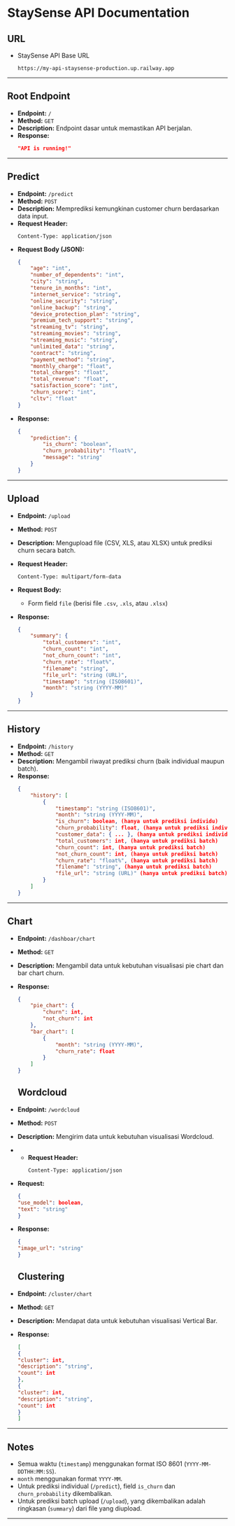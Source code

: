 # **StaySense API Documentation**

## **URL**
* StaySense API Base URL
    ```
    https://my-api-staysense-production.up.railway.app
    ```

---

## **Root Endpoint**
- **Endpoint:** `/`
- **Method:** `GET`
- **Description:** Endpoint dasar untuk memastikan API berjalan.
- **Response:**
    ```json
    "API is running!"
    ```

---

## **Predict**
- **Endpoint:** `/predict`
- **Method:** `POST`
- **Description:** Memprediksi kemungkinan customer churn berdasarkan data input.
- **Request Header:**
    ```
    Content-Type: application/json
    ```
- **Request Body (JSON):**
    ```json
    {
        "age": "int",
        "number_of_dependents": "int",
        "city": "string",
        "tenure_in_months": "int",
        "internet_service": "string",
        "online_security": "string",
        "online_backup": "string",
        "device_protection_plan": "string",
        "premium_tech_support": "string",
        "streaming_tv": "string",
        "streaming_movies": "string",
        "streaming_music": "string",
        "unlimited_data": "string",
        "contract": "string",
        "payment_method": "string",
        "monthly_charge": "float",
        "total_charges": "float",
        "total_revenue": "float",
        "satisfaction_score": "int",
        "churn_score": "int",
        "cltv": "float"
    }
    ```
- **Response:**
    ```json
    {
        "prediction": {
            "is_churn": "boolean",
            "churn_probability": "float%",
            "message": "string"
        }
    }
    ```

---

## **Upload**
- **Endpoint:** `/upload`
- **Method:** `POST`
- **Description:** Mengupload file (CSV, XLS, atau XLSX) untuk prediksi churn secara batch.
- **Request Header:**
    ```
    Content-Type: multipart/form-data
    ```
- **Request Body:**
    - Form field `file` (berisi file `.csv`, `.xls`, atau `.xlsx`)

- **Response:**
    ```json
    {
        "summary": {
            "total_customers": "int",
            "churn_count": "int",
            "not_churn_count": "int",
            "churn_rate": "float%",
            "filename": "string",
            "file_url": "string (URL)",
            "timestamp": "string (ISO8601)",
            "month": "string (YYYY-MM)"
        }
    }
    ```

---

## **History**
- **Endpoint:** `/history`
- **Method:** `GET`
- **Description:** Mengambil riwayat prediksi churn (baik individual maupun batch).
- **Response:**
    ```json
    {
        "history": [
            {
                "timestamp": "string (ISO8601)",
                "month": "string (YYYY-MM)",
                "is_churn": boolean, (hanya untuk prediksi individu)
                "churn_probability": float, (hanya untuk prediksi individu)
                "customer_data": { ... }, (hanya untuk prediksi individu)
                "total_customers": int, (hanya untuk prediksi batch)
                "churn_count": int, (hanya untuk prediksi batch)
                "not_churn_count": int, (hanya untuk prediksi batch)
                "churn_rate": "float%", (hanya untuk prediksi batch)
                "filename": "string", (hanya untuk prediksi batch)
                "file_url": "string (URL)" (hanya untuk prediksi batch)
            }
        ]
    }
    ```

---

## **Chart**
- **Endpoint:** `/dashboar/chart`
- **Method:** `GET`
- **Description:** Mengambil data untuk kebutuhan visualisasi pie chart dan bar chart churn.
- **Response:**
    ```json
    {
        "pie_chart": {
            "churn": int,
            "not_churn": int
        },
        "bar_chart": [
            {
                "month": "string (YYYY-MM)",
                "churn_rate": float
            }
        ]
    }
    ```

    ## **Wordcloud**
- **Endpoint:** `/wordcloud`
- **Method:** `POST`
- **Description:** Mengirim data untuk kebutuhan visualisasi Wordcloud.
- - **Request Header:**
    ```
    Content-Type: application/json
    ```
- **Request:**
    ```json
    {
  "use_model": boolean,
  "text": "string"
    }
    ```
- **Response:**
    ```json
    {
  "image_url": "string"
    }
    ```

  ## **Clustering**
- **Endpoint:** `/cluster/chart`
- **Method:** `GET`
- **Description:** Mendapat data untuk kebutuhan visualisasi Vertical Bar.
- **Response:**
    ```json
    [
  {
    "cluster": int,
    "description": "string",
    "count": int
  },
  {
    "cluster": int,
    "description": "string",
    "count": int
  }
    ]
    ```

---

## **Notes**
- Semua waktu (`timestamp`) menggunakan format ISO 8601 (`YYYY-MM-DDTHH:MM:SS`).
- `month` menggunakan format `YYYY-MM`.
- Untuk prediksi individual (`/predict`), field `is_churn` dan `churn_probability` dikembalikan.
- Untuk prediksi batch upload (`/upload`), yang dikembalikan adalah ringkasan (`summary`) dari file yang diupload.

---
